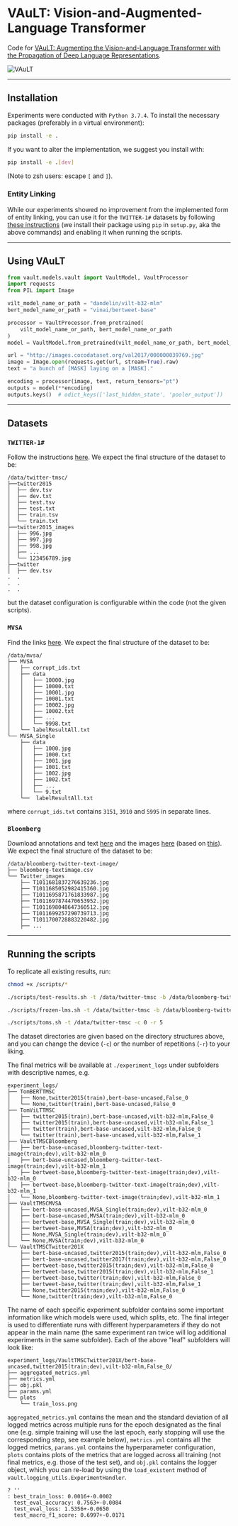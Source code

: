 # VAuLT: Vision-and-Augmented-Language Transformer

Code for [VAuLT: Augmenting the Vision-and-Language Transformer with the Propagation of Deep Language Representations](https://arxiv.org/abs/2208.09021).

![VAuLT](./media/vault.png)

---

## Installation


Experiments were conducted with `Python 3.7.4`. To install the necessary packages (preferably in a virtual environment):

```bash
pip install -e .
```

If you want to alter the implementation, we suggest you install with:

```bash
pip install -e .[dev]
```

(Note to zsh users: escape `[` and `]`).

### Entity Linking

While our experiments showed no improvement from the implemented form of entity linking, you can use it for the `TWITTER-1#` datasets by following [these instructions](https://github.com/informagi/REL#setup-package) (we install their package using `pip` in `setup.py`, aka the above commands) and enabling it when running the scripts.

---

## Using VAuLT

```python
from vault.models.vault import VaultModel, VaultProcessor
import requests
from PIL import Image

vilt_model_name_or_path = "dandelin/vilt-b32-mlm"
bert_model_name_or_path = "vinai/bertweet-base"

processor = VaultProcessor.from_pretrained(
    vilt_model_name_or_path, bert_model_name_or_path
)
model = VaultModel.from_pretrained(vilt_model_name_or_path, bert_model_name_or_path)

url = "http://images.cocodataset.org/val2017/000000039769.jpg"
image = Image.open(requests.get(url, stream=True).raw)
text = "a bunch of [MASK] laying on a [MASK]."

encoding = processor(image, text, return_tensors="pt")
outputs = model(**encoding)
outputs.keys()  # odict_keys(['last_hidden_state', 'pooler_output'])
```


---

## Datasets

### `TWITTER-1#`

Follow the instructions [here](https://github.com/jefferyYu/TomBERT). We expect the final structure of the dataset to be:

```
/data/twitter-tmsc/
├──twitter2015
│  ├── dev.tsv
│  ├── dev.txt
│  ├── test.tsv
│  ├── test.txt
│  ├── train.tsv
│  └── train.txt
├──twitter2015_images
│  ├── 996.jpg
│  ├── 997.jpg
│  ├── 998.jpg
│  ├── ...
│  └── 123456789.jpg
├──twitter
│  ├── dev.tsv
.  .
.  .
.  .
```

but the dataset configuration is configurable within the code (not the given scripts).

### `MVSA`

Find the links [here](https://mcrlab.net/research/mvsa-sentiment-analysis-on-multi-view-social-data/). We expect the final structure of the dataset to be:

```
/data/mvsa/
├── MVSA
│   ├── corrupt_ids.txt
│   ├── data
│   │   ├── 10000.jpg
│   │   ├── 10000.txt
│   │   ├── 10001.jpg
│   │   ├── 10001.txt
│   │   ├── 10002.jpg
│   │   ├── 10002.txt
│   │   ├── ...
│   │   └── 9998.txt
│   └── labelResultAll.txt
└── MVSA_Single
    ├── data
    │   ├── 1000.jpg
    │   ├── 1000.txt
    │   ├── 1001.jpg
    │   ├── 1001.txt
    │   ├── 1002.jpg
    │   ├── 1002.txt
    │   ├── ...
    │   └── 9.txt
    └──  labelResultAll.txt
```

where `corrupt_ids.txt` contains `3151`, `3910` and `5995` in separate lines.

### `Bloomberg`

Download annotations and text [here](https://github.com/danielpreotiuc/text-image-relationship) and the images [here](https://www.dropbox.com/s/olkxuw8b9cy9i0q/Twitter_images.zip?dl=0) (based on [this](https://github.com/danielpreotiuc/text-image-relationship/issues/2)). We expect the final structure of the dataset to be:

```
/data/bloomberg-twitter-text-image/
├── bloomberg-textimage.csv
└── Twitter_images
    ├── T1011681837276639236.jpg
    ├── T1011685052982415360.jpg
    ├── T1011695871761833987.jpg
    ├── T1011697874470653952.jpg
    ├── T1011698048647360512.jpg
    ├── T1011699257290739713.jpg
    ├── T1011700728883220482.jpg
    ├── ...
```

---

## Running the scripts

To replicate all existing results, run:

```bash
chmod +x /scripts/*

./scripts/test-results.sh -t /data/twitter-tmsc -b /data/bloomberg-twitter-text-image -m /data/mvsa -c 0 -r 5

./scripts/frozen-lms.sh -t /data/twitter-tmsc -b /data/bloomberg-twitter-text-image -c 0 -r 5

./scripts/toms.sh -t /data/twitter-tmsc -c 0 -r 5
```

The dataset directories are given based on the directory structures above, and you can change the device (`-c`) or the number of repetitions (`-r`) to your liking.

The final metrics will be available at `./experiment_logs` under subfolders with descriptive names, e.g.

```
experiment_logs/
├── TomBERTTMSC
│   ├── None,twitter2015(train),bert-base-uncased,False_0
│   └── None,twitter(train),bert-base-uncased,False_0
├── TomViLTTMSC
│   ├── twitter2015(train),bert-base-uncased,vilt-b32-mlm,False_0
│   ├── twitter2015(train),bert-base-uncased,vilt-b32-mlm,False_1
│   ├── twitter(train),bert-base-uncased,vilt-b32-mlm,False_0
│   └── twitter(train),bert-base-uncased,vilt-b32-mlm,False_1
├── VaultTMSCBloomberg
│   ├── bert-base-uncased,bloomberg-twitter-text-image(train;dev),vilt-b32-mlm_0
│   ├── bert-base-uncased,bloomberg-twitter-text-image(train;dev),vilt-b32-mlm_1
│   ├── bertweet-base,bloomberg-twitter-text-image(train;dev),vilt-b32-mlm_0
│   ├── bertweet-base,bloomberg-twitter-text-image(train;dev),vilt-b32-mlm_1
│   └── None,bloomberg-twitter-text-image(train;dev),vilt-b32-mlm_1
├── VaultTMSCMVSA
│   ├── bert-base-uncased,MVSA_Single(train;dev),vilt-b32-mlm_0
│   ├── bert-base-uncased,MVSA(train;dev),vilt-b32-mlm_0
│   ├── bertweet-base,MVSA_Single(train;dev),vilt-b32-mlm_0
│   ├── bertweet-base,MVSA(train;dev),vilt-b32-mlm_0
│   ├── None,MVSA_Single(train;dev),vilt-b32-mlm_0
│   └── None,MVSA(train;dev),vilt-b32-mlm_0
└── VaultTMSCTwitter201X
    ├── bert-base-uncased,twitter2015(train;dev),vilt-b32-mlm,False_0
    ├── bert-base-uncased,twitter2017(train;dev),vilt-b32-mlm,False_0
    ├── bertweet-base,twitter2015(train;dev),vilt-b32-mlm,False_0
    ├── bertweet-base,twitter2015(train;dev),vilt-b32-mlm,False_1
    ├── bertweet-base,twitter(train;dev),vilt-b32-mlm,False_0
    ├── bertweet-base,twitter(train;dev),vilt-b32-mlm,False_1
    ├── None,twitter2015(train;dev),vilt-b32-mlm,False_0
    └── None,twitter(train;dev),vilt-b32-mlm,False_0
```

The name of each specific experiment subfolder contains some important information like which models were used, which splits, etc. The final integer is used to differentiate runs with different hyperparameters if they do not appear in the main name (the same experiment ran twice will log additional experiments in the same subfolder). Each of the above "leaf" subfolders will look like:

```
experiment_logs/VaultTMSCTwitter201X/bert-base-uncased,twitter2015(train;dev),vilt-b32-mlm,False_0/
├── aggregated_metrics.yml
├── metrics.yml
├── obj.pkl
├── params.yml
└── plots
    └── train_loss.png
```

`aggregated_metrics.yml` contains the mean and the standard deviation of all logged metrics across multiple runs for the epoch designated as the final one (e.g. simple training will use the last epoch, early stopping will use the corresponding step, see example below), `metrics.yml` contains all the logged metrics, `params.yml` contains the hyperparameter configuration, `plots` contains plots of the metrics that are logged across all training (not final metrics, e.g. those of the test set), and `obj.pkl` contains the logger object, which you can re-load by using the `load_existent` method of `vault.logging_utils.ExperimentHandler`.

```
? ''
: best_train_loss: 0.0016+-0.0002
  test_eval_accuracy: 0.7563+-0.0084
  test_eval_loss: 1.5356+-0.0650
  test_macro_f1_score: 0.6997+-0.0171

```
